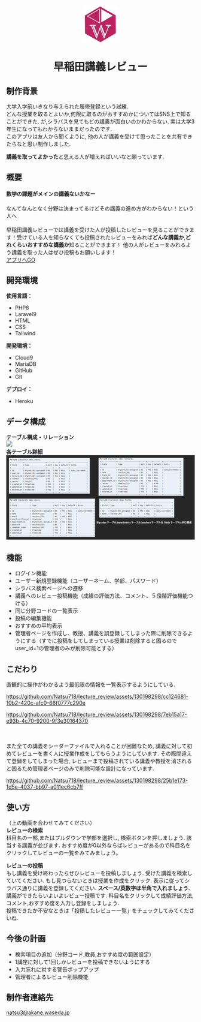 <p align="center"><a href="https://lecturereview-8806b1ca4f86.herokuapp.com/" target="_blank"><img src="public/img/WLogo.jpg" width="100"></a></p>
<h1 align="center">早稲田講義レビュー</h1>



## 制作背景

大学入学前いきなり与えられた履修登録という試練.<br>
どんな授業を取るとよいか,何限に取るのがおすすめかについてはSNS上で知ることができた. が,シラバスを見てもどの講義が面白いのかわからない. 実は大学3年生になってもわからないままだったのです.<br>
このアプリは友人から聞くように, 他の人が講義を受けて思ったことを共有できたらなと思い制作しました.

<b>講義を取ってよかった</b>と思える人が増えればいいなと願っています.


## 概要
<h4>数学の課題がメインの講義ないかなー</h4>なんてなんとなく分野は決まってるけどその講義の進め方がわからない！という人へ<br><br>
早稲田講義レビューでは講義を受けた人が投稿したレビューを見ることができます！受けている人を知らなくても投稿されたレビューをみれば<b>どんな講義か</b>,<b>どれくらいおすすめな講義か</b>知ることができます！
他の人がレビューをみれるよう講義を取った人はぜひ投稿もお願いします！
<br>
<a href="https://lecturereview-8806b1ca4f86.herokuapp.com/" target="_blank">アプリへGO</a>


## 開発環境
<b>使用言語：</b>
- PHP8
- Laravel9
- HTML
- CSS
- Tailwind
  
<b>開発環境：</b>
- Cloud9
- MariaDB
- GitHub
- Git

<b>デプロイ：</b>
- Heroku

## データ構成
<b>テーブル構成・リレーション</b>
<br>
<img src="public/img/ER図.png" width="400">
<br>
<b>各テーブル詳細</b>
<br>
<img src="public/img/テーブル詳細.png" width="700">

##  機能
- ログイン機能
- ユーザー新規登録機能（ユーザーネーム、学部、パスワード）
- シラバス検索ページへの遷移
- 講義へのレビュー投稿機能（成績の評価方法、コメント、５段階評価機能つける）
- 同じ分野コードの一覧表示
- 投稿の編集機能
- おすすめの平均表示
- 管理者ページを作成し、教授、講義を誤登録してしまった際に削除できるようにする（すでに投稿をしてしまっている授業は削除すると困るのでuser_id=1の管理者のみが削除可能とする）



## こだわり

直観的に操作がわかるよう最低限の情報を一覧表示するようにしている.

https://github.com/Natsu718/lecture_review/assets/130198298/cc124681-10b2-420c-afc0-66f0777c290e

https://github.com/Natsu718/lecture_review/assets/130198298/7eb15a17-e93b-4c70-9200-9f3e30164370

<br>
<br>
また全ての講義をシーダーファイルで入れることが困難なため, 講義に対して初めてレビューを書く人に授業作成をしてもらうようにしています. その際間違えて登録をしてしまった場合, レビューまで投稿されている講義や教授を消されると困るため管理者ページのみで削除可能な設計になっています.

https://github.com/Natsu718/lecture_review/assets/130198298/25b1e173-1d5e-4037-bb97-a011ec6cb7ff

## 使い方
（上の動画を合わせてみてください）<br>
<b>レビューの検索</b><br>
科目名の一部,またはプルダウンで学部を選択し, 検索ボタンを押しましょう. 該当する講義が並びます. おすすめ度が0以外ならばレビューがあるので科目名をクリックしてレビューの一覧をみてみましょう。

<b>レビューの投稿</b><br>
もし講義を受け終わったらぜひレビューを投稿しましょう. 受けた講義を検索していてください. もし見つらないときは授業を作成をクリック. 表示に従ってシラバス通りに講義を登録してください. <b>スペース/英数字は半角で入れましょう.</b><br>
講義ができたらいよいよレビュー投稿です. 科目名をクリックして成績評価方法,コメント,おすすめ度を入力し登録をしましょう.<br>
投稿できたか不安なときは「投稿したレビュー一覧」をチェックしてみてくださいね.



## 今後の計画
- 検索項目の追加（分野コード,教員,おすすめ度の範囲設定）
- 1講座に対して1回しかレビューを投稿できないようにする
- 入力忘れに対する警告ポップアップ
- 管理者によるレビュー削除機能

## 制作者連絡先
natsu3@akane.waseda.jp
